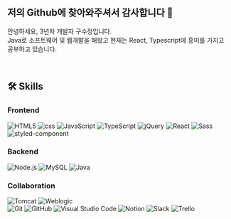 ## 저의 Github에 찾아와주셔서 감사합니다 🙌
안녕하세요, 3년차 개발자 구수정입니다. <br />
Java로 소프트웨어 및 웹개발을 해왔고 현재는 React, Typescript에 흥미를 가지고 공부하고 있습니다.


<br />

## 🛠 Skills
### Frontend
![HTML5][HTML5] ![css][css] ![JavaScript][JavaScript] ![TypeScript][TypeScript] ![jQuery][jQuery] ![React][React] ![Sass][Sass] ![styled-component][styled-component]

### Backend
![Node.js][Node.js] ![MySQL][MySQL] ![Java][Java] 

### Collaboration
![Tomcat][Tomcat] ![Weblogic][Weblogic] <br />
![Git][Git] ![GitHub][GitHub] ![Visual Studio Code][Visual Studio Code] ![Notion][Notion] ![Slack][Slack] ![Trello][Trello]

[HTML5]: https://img.shields.io/badge/HTML5-e34f26?style=for-the-badge&logo=html5&logoColor=white
[css]: https://img.shields.io/badge/css-686de0?style=for-the-badge&logo=css3&logoColor=white
[JavaScript]: https://img.shields.io/badge/JavaScript-f9ca24?style=for-the-badge&logo=javascript&logoColor=white
[TypeScript]: https://img.shields.io/badge/TypeScript-3178C6?style=for-the-badge&logo=typescript&logoColor=white
[jQuery]: https://img.shields.io/badge/jQuery-0769AD?style=for-the-badge&logo=jQuery&logoColor=white
[React]: https://img.shields.io/badge/React-61dafb?style=for-the-badge&logo=react&logoColor=black
[Sass]: https://img.shields.io/badge/Sass-CC6699?style=for-the-badge&logo=sass&logoColor=white
[styled-component]: https://img.shields.io/badge/styledComponents-DB7093?style=for-the-badge&logo=styledComponents&logoColor=white

[Node.js]: https://img.shields.io/badge/Node.js-009432?style=for-the-badge&logo=Node.js&logoColor=white
[MySQL]: https://img.shields.io/badge/MySQL-4479A1?style=for-the-badge&logo=MySQL&logoColor=white
[Java]: https://img.shields.io/badge/Java-007396?style=for-the-badge&logo=Java&logoColor=white

[Tomcat]: https://img.shields.io/badge/ApacheTomcat-F8DC75?style=for-the-badge&logo=ApacheTomcat&logoColor=black
[Weblogic]: https://img.shields.io/badge/OracleWeblogic-F80000?style=for-the-badge&logo=Oracle&logoColor=white
[Git]: https://img.shields.io/badge/Git-F05032?style=for-the-badge&logo=Git&logoColor=white
[GitHub]: https://img.shields.io/badge/GitHub-181717?style=for-the-badge&logo=GitHub&logoColor=white
[Visual Studio Code]: https://img.shields.io/badge/VSCode-007ACC?style=for-the-badge&logo=Visual-Studio-Code&logoColor=white
[Figma]: https://img.shields.io/badge/Figma-F24E1E?style=for-the-badge&logo=Figma&logoColor=white
[Notion]: https://img.shields.io/badge/Notion-000000?style=for-the-badge&logo=Notion&logoColor=white
[Slack]: https://img.shields.io/badge/Slack-4A154B?style=for-the-badge&logo=Slack&logoColor=white
[Trello]: https://img.shields.io/badge/Trello-0052CC?style=for-the-badge&logo=Trello&logoColor=white
